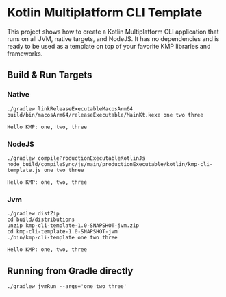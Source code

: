 # Kotlin Multiplatform CLI Template

This project shows how to create a Kotlin Multiplatform CLI application that runs on all JVM, native targets, and
NodeJS.
It has no dependencies and is ready to be used as a template on top of your favorite KMP libraries and frameworks.

## Build & Run Targets

### Native

```console
./gradlew linkReleaseExecutableMacosArm64
build/bin/macosArm64/releaseExecutable/MainKt.kexe one two three
```

```text
Hello KMP: one, two, three
```

### NodeJS

```console
./gradlew compileProductionExecutableKotlinJs
node build/compileSync/js/main/productionExecutable/kotlin/kmp-cli-template.js one two three
```

```text
Hello KMP: one, two, three
```

### Jvm

```console
./gradlew distZip
cd build/distributions
unzip kmp-cli-template-1.0-SNAPSHOT-jvm.zip 
cd kmp-cli-template-1.0-SNAPSHOT-jvm
./bin/kmp-cli-template one two three
```

```text
Hello KMP: one, two, three
```

## Running from Gradle directly

```console
./gradlew jvmRun --args='one two three'
```
